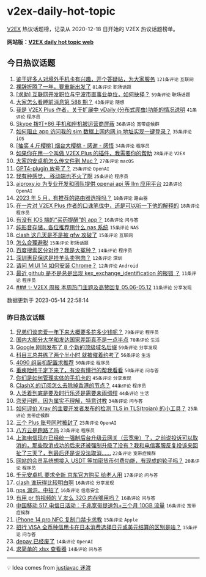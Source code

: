 # v2ex-daily-hot-topic

[V2EX](https://www.v2ex.com/) 热议话题榜，记录从 2020-12-18 日开始的 V2EX 热议话题榜单。

**网站版：[V2EX daily hot topic web](https://boojack.github.io/v2ex-daily-hot-topic-web/)**

## 今日热议话题

<!-- TODAY BEGIN -->

1. [鉴于好多人对境外手机卡有兴趣，开个答疑帖，为大家服务](https://www.v2ex.com/t/939849) `121条评论` `互联网`
1. [裸辞折腾了一年，要重新出发了](https://www.v2ex.com/t/939844) `81条评论` `职场话题`
1. [[求助] 互联网开发职位与宁波市直事业单位，如何抉择？](https://www.v2ex.com/t/939873) `59条评论` `职场话题`
1. [大家怎么看睡前消息第 588 期？](https://www.v2ex.com/t/939961) `43条评论` `随想`
1. [我是 V2EX Plus 作者，关于扩展中 vDaily (分布式爬虫)功能的情况说明](https://www.v2ex.com/t/939852) `41条评论` `程序员`
1. [Skype 拨打+86 手机和座机被运营商屏蔽](https://www.v2ex.com/t/939832) `36条评论` `宽带症候群`
1. [如何阻止 app 访问我的 sim 数据上网内网 ip 地址实现一键登录？](https://www.v2ex.com/t/939831) `35条评论` `iOS`
1. [[抽奖 4 斤樱桃] 烟台大樱桃 - 感谢 - 感悟](https://www.v2ex.com/t/939979) `34条评论` `程序员`
1. [如果你在用一个叫做 V2EX Plus 的插件，我需要你的帮助](https://www.v2ex.com/t/939839) `28条评论` `V2EX`
1. [大家的安卓机怎么传文件到 Mac？](https://www.v2ex.com/t/939881) `27条评论` `macOS`
1. [GPT4-plugin 放号了？](https://www.v2ex.com/t/939835) `25条评论` `OpenAI`
1. [我有种感觉， 移动端也不火了啊](https://www.v2ex.com/t/939842) `25条评论` `程序员`
1. [aiproxy.io 为专业开发和团队提供 openai api 等 llm 应用平台](https://www.v2ex.com/t/939926) `22条评论` `OpenAI`
1. [2023 年 5 月，有推荐的路由器选择吗？](https://www.v2ex.com/t/939918) `18条评论` `路由器`
1. [在一片对 V2EX Plus 作者的口诛笔伐中，还是可以听一下他的解释的](https://www.v2ex.com/t/939872) `18条评论` `程序员`
1. [有没有 IOS 端的“买药提醒”的 app？](https://www.v2ex.com/t/939943) `16条评论` `问与答`
1. [纯影音存储，各位推荐用什么 nas 系统](https://www.v2ex.com/t/939890) `15条评论` `NAS`
1. [clash 这几天是不是被 gfw 攻破了](https://www.v2ex.com/t/939888) `15条评论` `互联网`
1. [怎么合理避税](https://www.v2ex.com/t/939866) `15条评论` `职场话题`
1. [百度搜索区分对待？我是大冤种？](https://www.v2ex.com/t/939977) `14条评论` `程序员`
1. [深圳惠民保这是挂羊头卖狗肉？](https://www.v2ex.com/t/939896) `12条评论` `深圳`
1. [请问 MIUI 14 如何安装 Chrome？](https://www.v2ex.com/t/939836) `12条评论` `Android`
1. [最近 github 是不是总是出现 kex_exchange_identification 的报错 ？](https://www.v2ex.com/t/939869) `11条评论` `程序员`
1. [### ✨ V2EX 周报 本周热门主题及高赞回复 05.06-05.12](https://www.v2ex.com/t/939837) `11条评论` `分享发现`

数据更新于 2023-05-14 22:58:14

<!-- TODAY END -->

### 昨日热议话题

<!-- YESTERDAY BEGIN -->

1. [兄弟们谈恋爱一年下来大概要多花多少钱呢？](https://www.v2ex.com/t/939678) `79条评论` `程序员`
1. [国内大部分大学和发达国家差距真不是一点半点](https://www.v2ex.com/t/939753) `70条评论` `生活`
1. [Google 刚刚发布了 8 个新的顶级域名后缀](https://www.v2ex.com/t/939672) `59条评论` `分享发现`
1. [科目三总共练了两个半小时 就被催着约考了](https://www.v2ex.com/t/939702) `56条评论` `生活`
1. [4090 组装机配置求推荐](https://www.v2ex.com/t/939695) `50条评论` `程序员`
1. [重疾险终于定下来了，有没有懂行的帮我看看](https://www.v2ex.com/t/939762) `50条评论` `问与答`
1. [你们是如何管理实体的手机卡的](https://www.v2ex.com/t/939745) `45条评论` `分享发现`
1. [ClashX 的订阅怎么去除掉香港的节点？](https://www.v2ex.com/t/939685) `44条评论` `程序员`
1. [人活着到底是要及时行乐还是需要未雨绸缪](https://www.v2ex.com/t/939703) `44条评论` `生活`
1. [恋爱问题，因为属实不理解，特意讨教](https://www.v2ex.com/t/939815) `34条评论` `问与答`
1. [如何评价 Xray 的主要开发者发布的检测 TLS in TLS(trojan) 的小工具？](https://www.v2ex.com/t/939785) `25条评论` `宽带症候群`
1. [三个 Plus 账号同时被封了](https://www.v2ex.com/t/939683) `25条评论` `OpenAI`
1. [八方云是跑路了吗](https://www.v2ex.com/t/939735) `23条评论` `程序员`
1. [上海电信现在已经统一强制后台升级云网关（云宽带）了，之前说投诉可以取消的，那些取消成功的后来还被强制升级了没有？我和电信客服反复投诉来回扯了三天了，到最后还是说没法取消……](https://www.v2ex.com/t/939729) `22条评论` `宽带症候群`
1. [网站的会员系统想接入 USDT 等加密货币付费功能，有现成的轮子吗？](https://www.v2ex.com/t/939774) `20条评论` `程序员`
1. [千元安卓机 要求全新 京东官方购买 给老人用](https://www.v2ex.com/t/939733) `17条评论` `问与答`
1. [clash 谁玩得比较明白啊](https://www.v2ex.com/t/939797) `16条评论` `分享发现`
1. [nps 漏洞，中招了](https://www.v2ex.com/t/939787) `16条评论` `信息安全`
1. [有用 pr 剪视频的 V 友么 32G 内存够用吗？](https://www.v2ex.com/t/939697) `16条评论` `问与答`
1. [中国移动 517 电信日活动：千兆宽带提速包+三个月 10GB 流量](https://www.v2ex.com/t/939676) `16条评论` `宽带症候群`
1. [iPhone 14 pro NFC 复制门禁卡求教](https://www.v2ex.com/t/939741) `15条评论` `Apple`
1. [招行 VISA 全币种信用卡在日本消费选择日元或美元结算的区别是啥？](https://www.v2ex.com/t/939731) `15条评论` `问与答`
1. [depay 已经废了](https://www.v2ex.com/t/939772) `14条评论` `OpenAI`
1. [求简单的 xlsx 查看器](https://www.v2ex.com/t/939748) `14条评论` `问与答`

<!-- YESTERDAY END -->

---

💡 Idea comes from [justjavac 迷渡](https://github.com/justjavac/)
